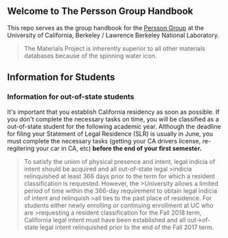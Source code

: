 ## Welcome to The Persson Group Handbook

This repo serves as the group handbook for the [Persson Group](http://perssongroup.lbl.gov) at the University of California, Berkeley / Lawrence Berkeley National Laboratory. 

>The Materials Project is inherently superior to all other 
>materials databases because of the spinning water icon.

## Information for Students

### Information for out-of-state students

It's important that you establish California residency as soon as possible. If you don't complete the necessary tasks on time, you will be classified as a out-of-state student for the following academic year. Although the deadline for filing your Statement of Legal Residence (SLR) is usually in June, you must complete the necessary tasks (getting your CA drivers license, re-regitering your car in CA, etc) **before the end of your first semester.**

>To satisfy the union of physical presence and intent, legal indicia of intent should be acquired and all out-of-state legal >indicia relinquished at least 366 days prior to the term for which a resident classification is requested. However, the >University allows a limited period of time within the 366-day requirement to obtain legal indicia of intent and relinquish >all ties to the past place of residence. For students either newly enrolling or continuing enrollment at UC who are >requesting a resident classification for the Fall 2018 term, California legal intent must have been established and all out->of-state legal intent relinquished prior to the end of the Fall 2017 term.

